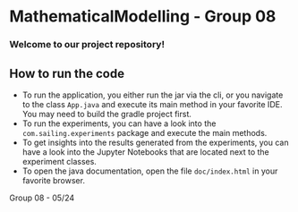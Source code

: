 # MathematicalModelling - Group 08

### Welcome to our project repository!

## How to run the code
* To run the application, you either run the jar via the cli, or you navigate to the class ``App.java`` and execute its main method in your favorite IDE. You may need to build the gradle project first.
* To run the experiments, you can have a look into the ``com.sailing.experiments`` package and execute the main methods.
* To get insights into the results generated from the experiments, you can have a look into the Jupyter Notebooks that are located next to the experiment classes. 
* To open the java documentation, open the file ``doc/index.html`` in your favorite browser.

Group 08 - 05/24
